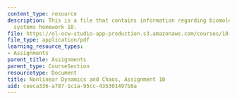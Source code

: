 ```yaml
---
content_type: resource
description: This is a file that contains information regarding biomolecular feedback
  systems homework 10.
file: https://ol-ocw-studio-app-production.s3.amazonaws.com/courses/18-385j-nonlinear-dynamics-and-chaos-fall-2014/ceeca336a7871c1a95cc435301497b8a_MIT18_385JF14_Pset10.pdf
file_type: application/pdf
learning_resource_types:
- Assignments
parent_title: Assignments
parent_type: CourseSection
resourcetype: Document
title: Nonlinear Dynamics and Chaos, Assignment 10
uid: ceeca336-a787-1c1a-95cc-435301497b8a
---
```

